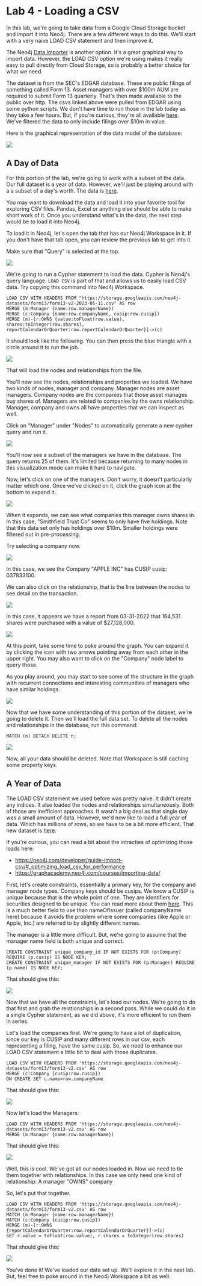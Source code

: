 # Lab 4 - Loading a CSV
In this lab, we're going to take data from a Google Cloud Storage bucket and import it into Neo4j.  There are a few different ways to do this.  We'll start with a very naive LOAD CSV statement and then improve it.  

The Neo4j [Data Importer](https://data-importer.neo4j.io/) is another option.  It's a great graphical way to import data.  However, the LOAD CSV option we're using makes it really easy to pull directly from Cloud Storage, so is probably a better choice for what we need.

The dataset is from the SEC's EDGAR database.  These are public filings of something called Form 13.  Asset managers with over \$100m AUM are required to submit Form 13 quarterly.  That's then made available to the public over http.  The csvs linked above were pulled from EDGAR using some python scripts.  We don't have time to run those in the lab today as they take a few hours.  But, if you're curious, they're all available [here](https://github.com/neo4j-partners/neo4j-sec-edgar-form13).  We've filtered the data to only include filings over $10m in value.

Here is the graphical representation of the data model of the database:

![](images/00-Graph_data_model.png)

## A Day of Data
For this portion of the lab, we're going to work with a subset of the data.  Our full dataset is a year of data.  However, we'll just be playing around with a a subset of a day's worth.  The data is [here](https://storage.googleapis.com/neo4j-datasets/form13/form13-v2-2023-05-11.csv).

You may want to download the data and load it into your favorite tool for exploring CSV files.  Pandas, Excel or anything else should be able to make short work of it.  Once you understand what's in the data, the next step would be to load it into Neo4j.

To load it in Neo4j, let's open the tab that has our Neo4j Workspace in it.  If you don't have that tab open, you can review the previous lab to get into it.

Make sure that "Query" is selected at the top.

![](images/01-workspace.png)

We're going to run a Cypher statement to load the data.  Cypher is Neo4j's query language.  `LOAD CSV` is part of that and allows us to easily load CSV data.  Try copying this command into Neo4j Workspace.

    LOAD CSV WITH HEADERS FROM "https://storage.googleapis.com/neo4j-datasets/form13/form13-v2-2023-05-11.csv" AS row
    MERGE (m:Manager {name:row.managerName})
    MERGE (c:Company {name:row.companyName, cusip:row.cusip})
    MERGE (m)-[r:OWNS {value:toFloat(row.value), shares:toInteger(row.shares), reportCalendarOrQuarter:row.reportCalendarOrQuarter}]->(c)

It should look like the following.  You can then press the blue triangle with a circle around it to run the job.

![](images/02-cypher.png)

That will load the nodes and relationships from the file.

You'll now see the nodes, relationships and properties we loaded.  We have two kinds of nodes, manager and company.  Manager nodes are asset managers.  Company nodes are the companies that those asset manages buy shares of.  Managers are related to companies by the owns relationship.  Manager, company and owns all have properties that we can inspect as well.

Click on "Manager" under "Nodes" to automatically generate a new cypher query and run it.

![](images/03-runcypher.png)

You'll now see a subset of the managers we have in the database.  The query returns 25 of them.  It's limited because returning to many nodes in this visualization mode can make it hard to navigate.

Now, let's click on one of the managers.  Don't worry, it doesn't particularly matter which one.  Once we've clicked on it, click the graph icon at the bottom to expand it.

![](images/04-manager.png)

When it expands, we can see what companies this manager owns shares in.  In this case, "Smithfield Trust Co" seems to only have five holdings.  Note that this data set only has holdings over $10m.  Smaller holdings were filtered out in pre-processing.

Try selecting a company now.

![](images/05-manager.png)

In this case, we see the Company "APPLE INC" has CUSIP cusip: 037833100.

We can also click on the relationship, that is the line between the nodes to see detail on the transaction.

![](images/06-company.png)

In this case, it appears we have a report from 03-31-2022 that 164,531 shares were purchased with a value of $27,128,000.

![](images/07-relationship.png)

At this point, take some time to poke around the graph.  You can expand it by clicking the icon with two arrows pointing away from each other in the upper right.  You may also want to click on the "Company" node label to query those.

As you play around, you may start to see some of the structure in the graph with recurrent connections and interesting communities of managers who have similar holdings.

![](images/08-nodes.png)

Now that we have some understanding of this portion of the dataset, we're going to delete it.  Then we'll load the full data set.  To delete all the nodes and relationships in the database, run this command:

    MATCH (n) DETACH DELETE n;

![](images/09-delete.png)

Now, all your data should be deleted.  Note that Workspace is still caching some property keys.

## A Year of Data
The LOAD CSV statement we used before was pretty naive.  It didn't create any indices.  It also loaded the nodes and relationships simultaneously.  Both of those are inefficient approaches.  It wasn't a big deal as that single day was a small amount of data.  However, we'd now like to load a full year of data. Which has millions of rows, so we have to be a bit more efficient.  That new dataset is [here](https://storage.googleapis.com/neo4j-datasets/form13/form13-v2.csv).

If you're curious, you can read a bit about the intracties of optimizing those loads here:

* https://neo4j.com/developer/guide-import-csv/#_optimizing_load_csv_for_performance
* https://graphacademy.neo4j.com/courses/importing-data/

First, let's create constraints, essentially a primary key, for the company and manager node types.  Company keys should be cusips.  We know a CUSIP is unique because that is the whole point of one.  They are identifiers for securities designed to be unique.  You can read more about them [here](https://www.cusip.com).  This is a much better field to use than nameOfIssuer (called companyName here) because it avoids the problem where some companies (like Apple or Apple, Inc.) are referred to by slightly different names.

The manager is a little more difficult.  But, we're going to assume that the manager name field is both unique and correct.

    CREATE CONSTRAINT unique_company_id IF NOT EXISTS FOR (p:Company) REQUIRE (p.cusip) IS NODE KEY;
    CREATE CONSTRAINT unique_manager IF NOT EXISTS FOR (p:Manager) REQUIRE (p.name) IS NODE KEY;

That should give this:

![](images/10-constraint.png)


Now that we have all the constraints, let's load our nodes.  We're going to do that first and grab the relationships in a second pass.  While we could do it in a single Cypher statement, as we did above, it's more efficient to run them in series.

Let's load the companies first.  We're going to have a lot of duplication, since our key is CUSIP and many different rows in our csv, each representing a filing, have the same cusip.  So, we need to enhance our LOAD CSV statement a little bit to deal with those duplicates.

    LOAD CSV WITH HEADERS FROM 'https://storage.googleapis.com/neo4j-datasets/form13/form13-v2.csv' AS row
    MERGE (c:Company {cusip:row.cusip})
    ON CREATE SET c.name=row.companyName

That should give this:

![](images/11-company.png)

Now let's load the Managers:

    LOAD CSV WITH HEADERS FROM 'https://storage.googleapis.com/neo4j-datasets/form13/form13-v2.csv' AS row
    MERGE (m:Manager {name:row.managerName})

That should give this:

![](images/12-manager.png)


Well, this is cool.  We've got all our nodes loaded in.  Now we need to tie them together with relationships.  In this case we only need one kind of relationship: A manager "OWNS" company


So, let's put that together.

    LOAD CSV WITH HEADERS FROM 'https://storage.googleapis.com/neo4j-datasets/form13/form13-v2.csv' AS row
    MATCH (m:Manager {name:row.managerName})
    MATCH (c:Company {cusip:row.cusip})
    MERGE (m)-[r:OWNS {reportCalendarOrQuarter:row.reportCalendarOrQuarter}]->(c)
    SET r.value = toFloat(row.value), r.shares = toInteger(row.shares)

That should give this:

![](images/13-owns.png)

You've done it!  We've loaded our data set up.  We'll explore it in the next lab.  But, feel free to poke around in the Neo4j Workspace a bit as well.
